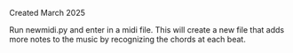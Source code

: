 Created March 2025

Run newmidi.py and enter in a midi file. This will create a new file that adds more notes to the music by recognizing the chords at each beat.

